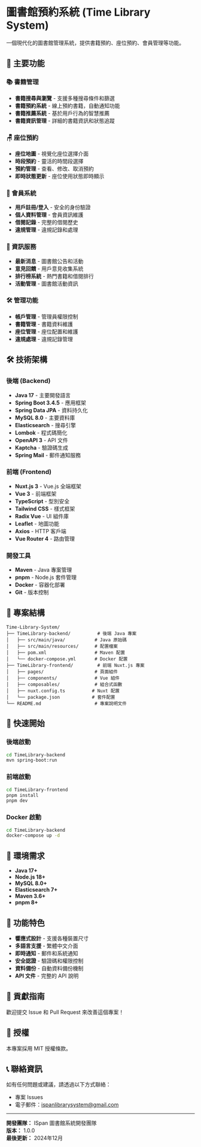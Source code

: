 # 圖書館預約系統 (Time Library System)

一個現代化的圖書館管理系統，提供書籍預約、座位預約、會員管理等功能。

## 🚀 主要功能

### 📚 書籍管理
- **書籍搜尋與瀏覽** - 支援多種搜尋條件和篩選
- **書籍預約系統** - 線上預約書籍，自動通知功能
- **書籍推薦系統** - 基於用戶行為的智慧推薦
- **書籍資訊管理** - 詳細的書籍資訊和狀態追蹤

### 🪑 座位預約
- **座位地圖** - 視覺化座位選擇介面
- **時段預約** - 靈活的時間段選擇
- **預約管理** - 查看、修改、取消預約
- **即時狀態更新** - 座位使用狀態即時顯示

### 👥 會員系統
- **用戶註冊/登入** - 安全的身份驗證
- **個人資料管理** - 會員資訊維護
- **借閱記錄** - 完整的借閱歷史
- **違規管理** - 違規記錄和處理

### 📢 資訊服務
- **最新消息** - 圖書館公告和活動
- **意見回饋** - 用戶意見收集系統
- **排行榜系統** - 熱門書籍和借閱排行
- **活動管理** - 圖書館活動資訊

### 🛠️ 管理功能
- **帳戶管理** - 管理員權限控制
- **書籍管理** - 書籍資料維護
- **座位管理** - 座位配置和維護
- **違規處理** - 違規記錄管理

## 🛠️ 技術架構

### 後端 (Backend)
- **Java 17** - 主要開發語言
- **Spring Boot 3.4.5** - 應用框架
- **Spring Data JPA** - 資料持久化
- **MySQL 8.0** - 主要資料庫
- **Elasticsearch** - 搜尋引擎
- **Lombok** - 程式碼簡化
- **OpenAPI 3** - API 文件
- **Kaptcha** - 驗證碼生成
- **Spring Mail** - 郵件通知服務

### 前端 (Frontend)
- **Nuxt.js 3** - Vue.js 全端框架
- **Vue 3** - 前端框架
- **TypeScript** - 型別安全
- **Tailwind CSS** - 樣式框架
- **Radix Vue** - UI 組件庫
- **Leaflet** - 地圖功能
- **Axios** - HTTP 客戶端
- **Vue Router 4** - 路由管理

### 開發工具
- **Maven** - Java 專案管理
- **pnpm** - Node.js 套件管理
- **Docker** - 容器化部署
- **Git** - 版本控制

## 📁 專案結構

```
Time-Library-System/
├── TimeLibrary-backend/          # 後端 Java 專案
│   ├── src/main/java/           # Java 原始碼
│   ├── src/main/resources/      # 配置檔案
│   ├── pom.xml                  # Maven 配置
│   └── docker-compose.yml       # Docker 配置
├── TimeLibrary-frontend/         # 前端 Nuxt.js 專案
│   ├── pages/                   # 頁面組件
│   ├── components/              # Vue 組件
│   ├── composables/             # 組合式函數
│   ├── nuxt.config.ts          # Nuxt 配置
│   └── package.json            # 套件配置
└── README.md                    # 專案說明文件
```

## 🚀 快速開始

### 後端啟動
```bash
cd TimeLibrary-backend
mvn spring-boot:run
```

### 前端啟動
```bash
cd TimeLibrary-frontend
pnpm install
pnpm dev
```

### Docker 啟動
```bash
cd TimeLibrary-backend
docker-compose up -d
```

## 🔧 環境需求

- **Java 17+**
- **Node.js 18+**
- **MySQL 8.0+**
- **Elasticsearch 7+**
- **Maven 3.6+**
- **pnpm 8+**

## 📧 功能特色

- **響應式設計** - 支援各種裝置尺寸
- **多語言支援** - 繁體中文介面
- **即時通知** - 郵件和系統通知
- **安全認證** - 驗證碼和權限控制
- **資料備份** - 自動資料備份機制
- **API 文件** - 完整的 API 說明

## 🤝 貢獻指南

歡迎提交 Issue 和 Pull Request 來改善這個專案！

## 📄 授權

本專案採用 MIT 授權條款。

## 📞 聯絡資訊

如有任何問題或建議，請透過以下方式聯絡：
- 專案 Issues
- 電子郵件：ispanlibrarysystem@gmail.com

---

**開發團隊：** ISpan 圖書館系統開發團隊  
**版本：** 1.0.0  
**最後更新：** 2024年12月

